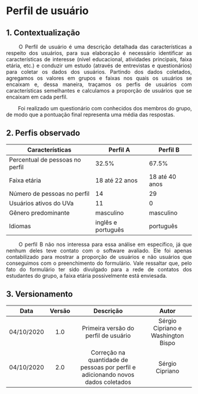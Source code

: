 # Perfil de usuário

## 1. Contextualização

<p align="justify"> &emsp;&emsp; O Perfil de usuário é uma descrição detalhada das características a respeito dos usuários, para sua elaboração é necessário identificar as características de interesse (nível educacional, atividades principais, faixa etária, etc.) e conduzir um estudo (através de entrevistas e questionários) para coletar os dados dos usuários. Partindo dos dados coletados, agregamos os valores em grupos e faixas nos quais os usuários se encaixam e, dessa maneira, traçamos os perfis de usuários com características semelhantes e calculamos a proporção de usuários que se encaixam em cada perfil. </p>

<p align="justify"> &emsp;&emsp; Foi realizado um questionário com conhecidos dos membros do grupo, de modo que a pontuação final representa uma média das respostas.</p>

## 2. Perfis observado

| Características | Perfil A | Perfil B |
|-|-|-|
| Percentual de pessoas no perfil | 32.5%              | 67.5%          |
| Faixa etária                    | 18 até 22 anos     | 18 até 40 anos |
| Número de pessoas no perfil     | 14                 | 29             |
| Usuários ativos do UVa          | 11                 | 0              |
| Gênero predominante             | masculino          | masculino      |
| Idiomas                         | inglês e português | português      |

<p align="justify"> &emsp;&emsp; O perfil B não nos interessa para essa análise em específico, já que nenhum deles teve contato com o software avaliado. Ele foi apenas contabilizado para mostrar a proporção de usuários e não usuários que conseguimos com o preenchimento do formulário. Vale ressaltar que, pelo fato do formulário ter sido divulgado para a rede de contatos dos estudantes do grupo, a faixa etária possivelmente está enviesada.</p>

## 3. Versionamento

|Data|Versão|Descrição|Autor|
|:-:|:-:|:-:|:-:|
|04/10/2020|1.0|Primeira versão do perfil de usuário|Sérgio Cipriano e Washington Bispo|
|04/10/2020|2.0|Correção na quantidade de pessoas por perfil e adicionando novos dados coletados|Sérgio Cipriano|
